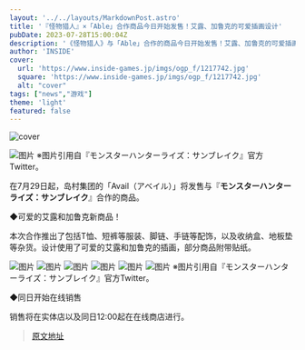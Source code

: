 ```yaml
---
layout: '../../layouts/MarkdownPost.astro'
title: '『怪物猎人』×「Able」合作商品今日开始发售！艾露、加鲁克的可爱插画设计'
pubDate: 2023-07-28T15:00:04Z
description: '《怪物猎人》与「Able」合作的商品今日开始发售！艾露、加鲁克的可爱插画设计。'
author: 'INSIDE'
cover:
  url: 'https://www.inside-games.jp/imgs/ogp_f/1217742.jpg'
  square: 'https://www.inside-games.jp/imgs/ogp_f/1217742.jpg'
  alt: "cover"
tags: ["news","游戏"]
theme: 'light'
featured: false
---
```


![cover](https://www.inside-games.jp/imgs/ogp_f/1217742.jpg)

![图片](https://www.inside-games.jp/imgs/zoom/1217745.jpg)
※图片引用自『モンスターハンターライズ：サンブレイク』官方Twitter。

在7月29日起，岛村集团的「Avail（アベイル）」将发售与『<b>モンスターハンターライズ：サンブレイク</b>』合作的商品。

◆可爱的艾露和加鲁克新商品！

本次合作推出了包括T恤、短裤等服装、脚链、手链等配饰，以及收纳盒、地板垫等杂货。设计使用了可爱的艾露和加鲁克的插画，部分商品附带贴纸。

![图片](https://www.inside-games.jp/imgs/zoom/1217742.jpg)
![图片](https://www.inside-games.jp/imgs/zoom/1217748.jpg)
![图片](https://www.inside-games.jp/imgs/zoom/1217749.jpg)
![图片](https://www.inside-games.jp/imgs/zoom/1217743.jpg)
![图片](https://www.inside-games.jp/imgs/zoom/1217744.jpg)
![图片](https://www.inside-games.jp/imgs/zoom/1217746.jpg)
※图片引用自『モンスターハンターライズ：サンブレイク』官方Twitter。

◆同日开始在线销售

销售将在实体店以及同日12:00起在在线商店进行。

>[原文地址](https://www.inside-games.jp/article/2023/07/29/147485.html)  